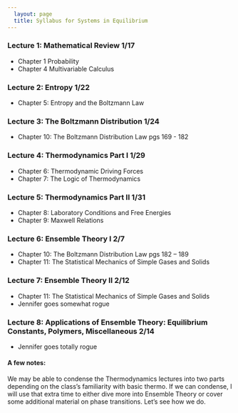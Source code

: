 ```yaml
---
  layout: page
  title: Syllabus for Systems in Equilibrium
---
```


### Lecture 1: Mathematical Review 1/17
-  Chapter 1 Probability
-  Chapter 4 Multivariable Calculus

### Lecture 2: Entropy 1/22
- Chapter 5: Entropy and the Boltzmann Law

### Lecture 3: The Boltzmann Distribution 1/24
- Chapter 10: The Boltzmann Distribution Law pgs 169 - 182

### Lecture 4: Thermodynamics Part I 1/29
- Chapter 6: Thermodynamic Driving Forces
- Chapter 7: The Logic of Thermodynamics

### Lecture 5: Thermodynamics Part II 1/31
- Chapter 8: Laboratory Conditions and Free Energies
- Chapter 9: Maxwell Relations

### Lecture 6: Ensemble Theory I 2/7
- Chapter 10: The Boltzmann Distribution Law pgs 182 – 189
- Chapter 11: The Statistical Mechanics of Simple Gases and Solids

### Lecture 7: Ensemble Theory II 2/12
- Chapter 11: The Statistical Mechanics of Simple Gases and Solids
- Jennifer goes somewhat rogue

### Lecture 8: Applications of Ensemble Theory: Equilibrium Constants, Polymers, Miscellaneous  2/14
- Jennifer goes totally rogue

#### A few notes:
We may be able to condense the Thermodynamics lectures into two parts depending on the class’s familiarity with basic thermo. If we can condense, I will use that extra time to either dive more into Ensemble Theory or cover some additional material on phase transitions. Let’s see how we do.
